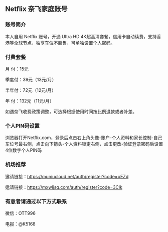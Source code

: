 ## Netflix 奈飞家庭账号

### 账号简介

本人自用 Netflix 账号，开通 Ultra HD 4K超高清套餐，信用卡自动续费，支持香港等全球节点，独享车位不超售，可单独设置个人密码。

### 付费套餐

月  付：15元

季度付：39元（13元/月）

半年付：72元（12元/月）

年  付：132元（11元/月）

如遇奈飞收费政策调整，可选择根据使用时间按比例退款或者补差。

### 个人PIN码设置

浏览器打开Netflix.com，登录后点击右上角头像-账户-个人资料和家长控制-自己车位号最右侧，点击向下箭头-个人资料锁定右侧，点击更改-验证登录密码后设置4位数字个人PIN码

### 机场推荐

邀请链接：https://muniucloud.net/auth/register?code=oEZd

邀请链接：https://mxwljsq.com/auth/register?code=3Clk

### 有意者请通过以下方式联系

微信：OTT996 

电报：@K5168
